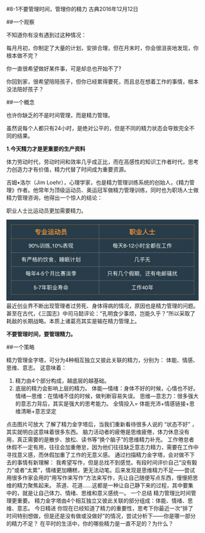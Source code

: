 #8-1不要管理时间，管理你的精力 
古典2016年12月12日

##一个观察

不知道你有没有遇到过这种情况：

每月月初，你制定了大量的计划，安排合理，但在月末时，你会很沮丧地发现，你根本做不完？

你一直很希望做好某件事，可是却总也开始不了? 

你回到家，很希望陪陪孩子，但你已经累得要死，而且总在想着工作的事情，根本没法陪好孩子？

##一个概念

也许你缺乏的不是时间管理，而是精力管理。

虽然说每个人都只有24小时，是绝对公平的，但是不同的精力状态会导致完全不同的结果。

**1.今天精力才是更重要的生产资料**

体力劳动时代，劳动时间和效率几乎成正比，而在高感性的知识工作者时代，思考力创造力才有价值，精力代替了时间成为重要资源。

吉姆•洛尔（Jim Loehr），心理学家，也是精力管理训练系统的创始人，《精力管理》作者。他常年为顶级运动员、奥运冠军做精力管理训练，同时也为职场人士做精力管理咨询，他得出一个惊人的结论：

职业人士比运动员更加需要精力。

![](./_image/WechatIMG70.png)
最近创业界不断出现管理者过劳死、身体得病的情况，原因也是精力管理的问题。 甚至在古代，《三国志》中司马懿评论：“孔明食少事烦，岂能久乎？”所以采取了耗敌的长期战略。本质上诸葛亮其实是输在精力管理上。

**不要管理时间，要管理精力。**

##一个策略

精力管理金字塔，可分为4种相互独立又彼此关联的精力，分别为：
体能、情感、思维、意志。
这意味着：
1. 精力由4个部分构成，越底层的越基础。
2. 底层的精力会影响上层的精力。
体能—情绪：身体不好的时候，心情也不好。
情绪—思维：在情绪不佳的时候，做判断容易失误。
思维—意志力：很多强大的意志力背后，其实是强大的思考能力。
全情投入= 体能充沛+情感链接+思维清晰+意志坚定

点击图片可放大
了解了精力金字塔后，当我们重新看待很多人说的 “状态不好” ，其实就明白这意味着很多东西。
脑力活动者的疲倦是思维疲倦，体力休息没有用，真正需要的是散步、放松、读书等“换个脑子”的思维精力补充。
工作倦怠者休假不一定有用，往往会加重倦怠，因为他们往往缺乏意志力精力，需要在工作中寻找意义感，而休假加重了工作的无意义感。
通过扫描精力金字塔，会对做不下去的事情有新理解：
我希望写作，但是总找不到感觉。有段时间评价自己“没有毅力”或者“太累”，情绪更加糟糕，更无法动笔。后来发现是思维精力不足——尝试用很多作家会用的“用写作来写作”方法来写作，先让自己随便写点东西，慢慢把思维的精力聚焦起来。
茶道、花道……这都是一种让自己静下来的过程，其中要集中的，就是让自己体力、情绪、思维和意义感统一。
一个总结
精力管理比时间管理更重要。
精力金字塔由4个相互独立又彼此关联的部分组成：体能、情绪、思维、意志。
今日精进
你现在已经知道了精力的重要性，思考下你最近一次“排了时间特别想做，但是还是没有做或没做好”的情况，尝试分析下——你是哪一部分的精力不足？
在平时的生活中，你的哪些精力是一直不足的？为什么？